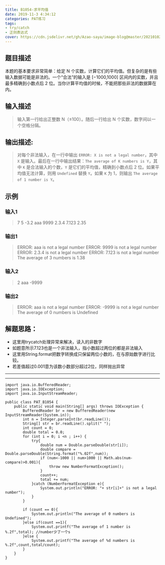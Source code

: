 ```yaml
---
title: B1054-求平均值 
date: 2019-11-3 4:34:12 
categories: PAT练习
tags:
- try/catch
- 正则表达式
cover: https://cdn.jsdelivr.net/gh/Azao-saya/image-blog@master/20210102/id=57171771(BoCuden).50wbrbiulzc0.jpg
---
```


## 题目描述 <!--more-->

本题的基本要求非常简单：给定 N 个实数，计算它们的平均值。但复杂的是有些输入数据可能是非法的。一个“合法”的输入是 [−1000,1000] 区间内的实数，并且最多精确到小数点后 2 位。当你计算平均值的时候，不能把那些非法的数据算在内。

## 输入描述

>输入第一行给出正整数 N（≤100）。随后一行给出 N 个实数，数字间以一个空格分隔。

## 输出描述:

>对每个非法输入，在一行中输出 `ERROR: X is not a legal number`，其中 `X` 是输入。最后在一行中输出结果：`The average of K numbers is Y`，其中 `K` 是合法输入的个数，`Y` 是它们的平均值，精确到小数点后 2 位。如果平均值无法计算，则用 `Undefined` 替换 `Y`。如果 `K` 为 1，则输出 `The average of 1 number is Y`。 

## 示例

### 输入1

>7
>5 -3.2 aaa 9999 2.3.4 7.123 2.35

### 输出1

> ERROR: aaa is not a legal number
> ERROR: 9999 is not a legal number
> ERROR: 2.3.4 is not a legal number
> ERROR: 7.123 is not a legal number
> The average of 3 numbers is 1.38

### 输入2

>2
>aaa -9999

### 输出2

> ERROR: aaa is not a legal number
> ERROR: -9999 is not a legal number
> The average of 0 numbers is Undefined

 

## 解题思路：

-  这里用trycatch处理异常来解决，读入的非数字
-  如题意所示7.123也是一个非法输入，指小数超过两位的都是非法输入
-  这里用String.format把数字转换成只保留两位小数的，在与原始数字进行比较。
-  若差值超过0.001意为该数小数部分超过2位，同样抛出异常

---

---



```
import java.io.BufferedReader;
import java.io.IOException;
import java.io.InputStreamReader;

public class PAT_B1054 {
    public static void main(String[] args) throws IOException {
        BufferedReader br = new BufferedReader(new InputStreamReader(System.in));
        int n = Integer.parseInt(br.readLine());
        String[] str = br.readLine().split(" ");
        int count = 0;
        double total = 0.0;
        for (int i = 0; i <n ; i++) {
            try{
                double num = Double.parseDouble(str[i]);
                double compare = Double.parseDouble(String.format("%.02f",num));
                if (num<-1000 || num>1000 || Math.abs(num-compare)>0.001){
                    throw new NumberFormatException();
                }
                count++;
                total += num;
            }catch (NumberFormatException e){
                System.out.println("ERROR: "+ str[i]+" is not a legal number");
            }
        }

        if (count == 0){
            System.out.println("The average of 0 numbers is Undefined");
        }else if(count ==1){
            System.out.printf("The average of 1 number is %.2f",total); //number少了一个s
        }else {
            System.out.printf("The average of %d numbers is %.2f",count,total/count);
        }
    }
}
```


